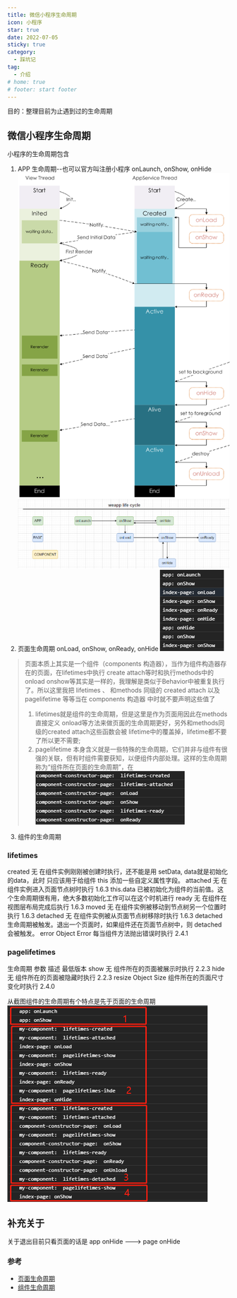 ```yaml
---
title: 微信小程序生命周期
icon: 小程序
star: true
date: 2022-07-05
sticky: true
category:
  - 踩坑记
tag:
  - 介绍
# home: true
# footer: start footer
---
```


目的：整理目前为止遇到过的生命周期

<!-- more -->

## 微信小程序生命周期
小程序的生命周期包含
1. APP 生命周期--也可以官方叫注册小程序
onLaunch, onShow, onHide
![weapp-life-show](/images/weapp-life-show.jpg)
![weapp-life-cycle](/images/weapp-life-cycle.jpg)
2. 页面生命周期
onLoad, onShow, onReady, onHide
![weapp-life-cycle-page](/images/weapp-life-cycle-page.jpg)
> 页面本质上其实是一个组件（components 构造器），当作为组件构造器存在的页面，在lifetimes中执行 create attach等时和执行methods中的 onload onshow等其实是一样的，我理解是类似于Behavior中被重复执行了。所以这里我把 lifetimes 、 和methods 同级的 created attach 以及 pagelifetime 等等当在 components 构造器 中时就不要声明这些值了
> 1. lifetimes就是组件的生命周期，但是这里是作为页面用因此在methods直接定义 onload等方法来做页面的生命周期更好，另外和methods同级的created attach这些函数会被 lifetime中的覆盖掉，lifetime都不要了所以更不需要;
> 2. pagelifetime 本身含义就是一些特殊的生命周期，它们并非与组件有很强的关联，但有时组件需要获知，以便组件内部处理。这样的生命周期称为“组件所在页面的生命周期”，在
![weapp-life-cycle-compontent-constructor](/images/weapp-life-cycle-compontent-constructor.jpg)

3. 组件的生命周期
### lifetimes
created	无	在组件实例刚刚被创建时执行，还不能是用 setData, data就是初始化的data，此时 只应该用于给组件 this 添加一些自定义属性字段。
attached	无	在组件实例进入页面节点树时执行	1.6.3 this.data 已被初始化为组件的当前值。这个生命周期很有用，绝大多数初始化工作可以在这个时机进行
ready	无	在组件在视图层布局完成后执行	1.6.3
moved	无	在组件实例被移动到节点树另一个位置时执行	1.6.3
detached	无	在组件实例被从页面节点树移除时执行	1.6.3 detached 生命周期被触发。退出一个页面时，如果组件还在页面节点树中，则 detached 会被触发。
error	Object Error	每当组件方法抛出错误时执行  2.4.1
### pagelifetimes
生命周期	参数	描述	最低版本
show	无	组件所在的页面被展示时执行	2.2.3
hide	无	组件所在的页面被隐藏时执行	2.2.3
resize	Object Size	组件所在的页面尺寸变化时执行	2.4.0

从截图组件的生命周期有个特点是先于页面的生命周期
![weapp-life-cycle-compontent](/images/weapp-life-cycle-component.jpg)




## 补充关于
关于退出目前只看页面的话是
app onHide ---> page onHide


### 参考
- [页面生命周期](https://developers.weixin.qq.com/miniprogram/dev/framework/app-service/page-life-cycle.html)
- [组件生命周期](https://developers.weixin.qq.com/miniprogram/dev/framework/custom-component/lifetimes.html)



